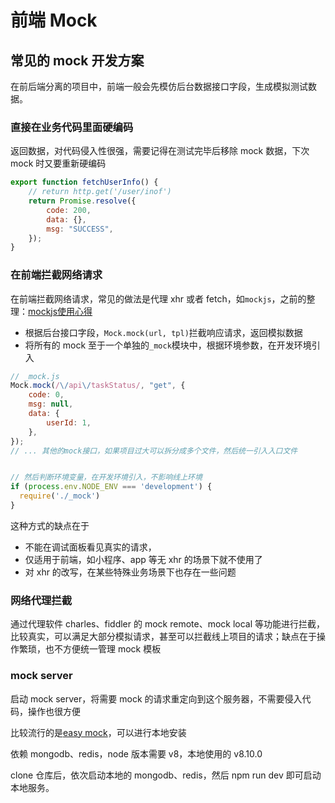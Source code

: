 # 前端 Mock

## 常见的 mock 开发方案

在前后端分离的项目中，前端一般会先模仿后台数据接口字段，生成模拟测试数据。

### 直接在业务代码里面硬编码

返回数据，对代码侵入性很强，需要记得在测试完毕后移除 mock 数据，下次 mock 时又要重新硬编码

```js
export function fetchUserInfo() {
    // return http.get('/user/inof')
    return Promise.resolve({
        code: 200,
        data: {},
        msg: "SUCCESS",
    });
}
```

### 在前端拦截网络请求


在前端拦截网络请求，常见的做法是代理 xhr 或者 fetch，如`mockjs`，之前的整理：[mockjs使用心得](http://www.shymean.com/article/mockjs%E4%BD%BF%E7%94%A8%E5%BF%83%E5%BE%97)
-   根据后台接口字段，`Mock.mock(url, tpl)`拦截响应请求，返回模拟数据
-   将所有的 mock 至于一个单独的`_mock`模块中，根据环境参数，在开发环境引入

```js
// _mock.js
Mock.mock(/\/api\/taskStatus/, "get", {
    code: 0,
    msg: null,
    data: {
        userId: 1,
    },
});
// ... 其他的mock接口，如果项目过大可以拆分成多个文件，然后统一引入入口文件


// 然后判断环境变量，在开发环境引入，不影响线上环境
if (process.env.NODE_ENV === 'development') {
  require('./_mock')
}
```

这种方式的缺点在于
-   不能在调试面板看见真实的请求，
-   仅适用于前端，如小程序、app 等无 xhr 的场景下就不使用了
-   对 xhr 的改写，在某些特殊业务场景下也存在一些问题

### 网络代理拦截

通过代理软件 charles、fiddler 的 mock remote、mock local 等功能进行拦截，比较真实，可以满足大部分模拟请求，甚至可以拦截线上项目的请求；缺点在于操作繁琐，也不方便统一管理 mock 模板

### mock server

启动 mock server，将需要 mock 的请求重定向到这个服务器，不需要侵入代码，操作也很方便

比较流行的是[easy mock](https://github.com/easy-mock/easy-mock)，可以进行本地安装

依赖 mongodb、redis，node 版本需要 v8，本地使用的 v8.10.0

clone 仓库后，依次启动本地的 mongodb、redis，然后 npm run dev 即可启动本地服务。
